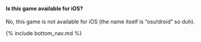 #### Is this game available for iOS?

No, this game is not available for iOS (the name itself is “osu!droid” so duh).

<!-- Don't touch this part thank you -->
{% include bottom_nav.md %}